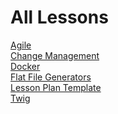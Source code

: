 # All Lessons

[Agile](https://mongy352.github.io/curriculum/lessons/agile)<br />
[Change Management](https://mongy352.github.io/curriculum/lessons/change-management)<br />
[Docker](https://mongy352.github.io/curriculum/lessons/docker)<br />
[Flat File Generators](https://mongy352.github.io/curriculum/lessons/flat-file-generators)<br />
[Lesson Plan Template](https://mongy352.github.io/curriculum/lessons/lesson-plan-template)<br />
[Twig](https://mongy352.github.io/curriculum/lessons/twig)
